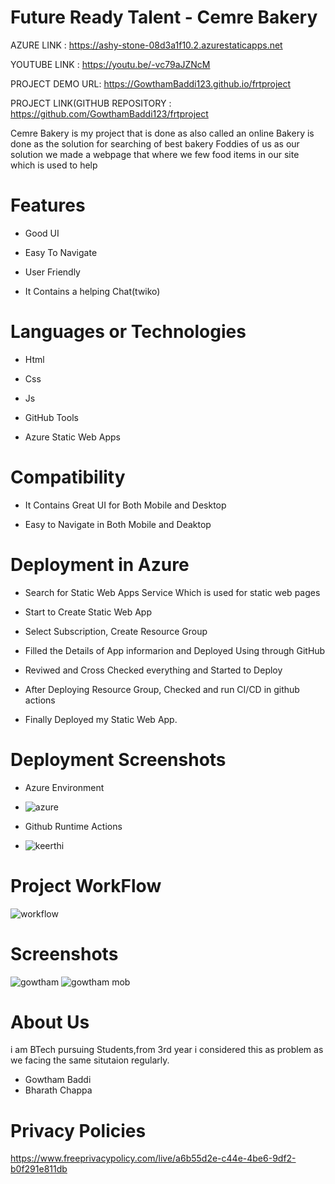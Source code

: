 # Future Ready Talent - Cemre Bakery



AZURE LINK : https://ashy-stone-08d3a1f10.2.azurestaticapps.net

YOUTUBE LINK : https://youtu.be/-vc79aJZNcM

PROJECT DEMO URL: https://GowthamBaddi123.github.io/frtproject


PROJECT LINK(GITHUB REPOSITORY : https://github.com/GowthamBaddi123/frtproject





Cemre Bakery is my project that is done as also called an online Bakery  is done as the solution for searching of best bakery Foddies of us as our solution we made a webpage that where we few food items in our site which is used to help

# Features
-  Good UI

-  Easy To Navigate

-  User Friendly

-  It Contains a helping Chat(twiko)



# Languages or Technologies

-  Html

-  Css

-  Js

-  GitHub Tools

-  Azure Static Web Apps

# Compatibility
 -  It Contains Great UI for Both Mobile and Desktop
 
 -  Easy to Navigate in Both Mobile and Deaktop

# Deployment in Azure

-  Search for Static Web Apps Service Which is used for static web pages

-  Start to Create Static Web App

-  Select Subscription, Create Resource Group 

-  Filled the Details of App informarion and Deployed Using through GitHub

-  Reviwed and Cross Checked everything and Started to Deploy 

-  After Deploying Resource Group, Checked and run CI/CD in github actions 

-  Finally Deployed my Static Web App.

# Deployment  Screenshots

- Azure Environment
- ![azure](https://user-images.githubusercontent.com/85716910/198466082-e678fd3f-20d2-44c6-b86c-c516d4ba3682.PNG)


- Github Runtime Actions
- ![keerthi](https://user-images.githubusercontent.com/85716910/198419187-b0398e18-3559-43b6-b656-ea37a3862f5c.PNG)

# Project WorkFlow

![workflow](https://user-images.githubusercontent.com/85716910/198467281-4b2e349b-3426-4c79-966a-05557f91100a.PNG)


 
# Screenshots

![gowtham](https://user-images.githubusercontent.com/116878326/198867021-52d1e352-f0fd-454d-8056-958334c27403.PNG)
![gowtham mob](https://user-images.githubusercontent.com/116878326/198867024-cc1550c6-4028-4ee1-8333-d51c7c66adfb.PNG)

# About Us
i am BTech pursuing Students,from 3rd year i considered this as problem as we facing the same situtaion regularly.

-  Gowtham Baddi
-  Bharath Chappa


# Privacy Policies 
[
https://www.freeprivacypolicy.com/live/a6b55d2e-c44e-4be6-9df2-b0f291e811db
](https://www.freeprivacypolicy.com/live/1a7a1db0-cec6-476b-82f3-f2ede8e0362b)

